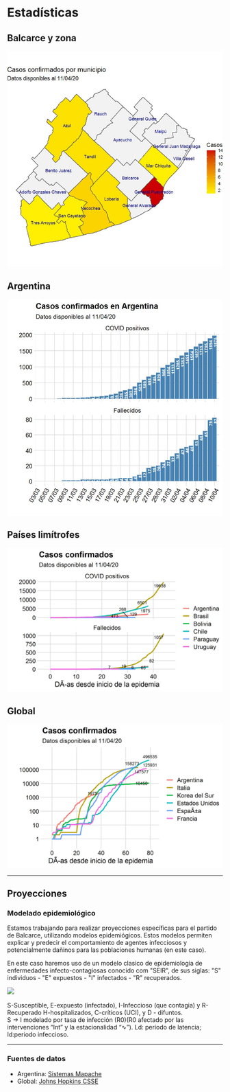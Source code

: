 # Estadísticas


## Balcarce y zona

<img src="plots/mapa.jpg" width="600px">

## Argentina

<img src="plots/ARG_bars.jpg" width="600px">

## Países limítrofes

<img src="plots/p_latam.jpg" width="600px">

## Global

<img src="plots/global_log.jpg" width="600px">

---

## Proyecciones

### Modelado epidemiológico 

Estamos trabajando para realizar proyecciones específicas para el partido de Balcarce, utilizando modelos epidemiógicos. Estos modelos permiten explicar y predecir el comportamiento de agentes infecciosos y potencialmente dañinos para las poblaciones humanas (en este caso). 

En este caso haremos uso de un modelo clasico de epidemiologia de enfermedades infecto-contagiosas conocido com "SEIR", de sus siglas: "S" individuos - "E" expuestos - "I" infectados - "R" recuperados.

<img src="images/SEIR.png" width="600px">

S-Susceptible, E-expuesto (infectado), I-Infeccioso (que contagia) y R-Recuperado
H-hospitalizados, C-críticos (UCI), y D - difuntos.  
S -> I modelado por tasa de infección (R0)(R0 afectado por las intervenciones “Int” y la estacionalidad “∿”). Ld: período de latencia; Id:periodo infeccioso. 

---

### Fuentes de datos

- Argentina: [Sistemas Mapache](https://github.com/SistemasMapache/Covid19arData)
- Global: [Johns Hopkins CSSE](https://github.com/CSSEGISandData/COVID-19)</small>

